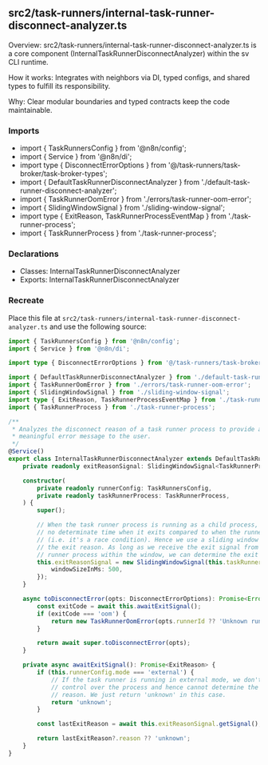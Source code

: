 ## src2/task-runners/internal-task-runner-disconnect-analyzer.ts

Overview: src2/task-runners/internal-task-runner-disconnect-analyzer.ts is a core component (InternalTaskRunnerDisconnectAnalyzer) within the sv CLI runtime.

How it works: Integrates with neighbors via DI, typed configs, and shared types to fulfill its responsibility.

Why: Clear modular boundaries and typed contracts keep the code maintainable.

### Imports

- import { TaskRunnersConfig } from '@n8n/config';
- import { Service } from '@n8n/di';
- import type { DisconnectErrorOptions } from '@/task-runners/task-broker/task-broker-types';
- import { DefaultTaskRunnerDisconnectAnalyzer } from './default-task-runner-disconnect-analyzer';
- import { TaskRunnerOomError } from './errors/task-runner-oom-error';
- import { SlidingWindowSignal } from './sliding-window-signal';
- import type { ExitReason, TaskRunnerProcessEventMap } from './task-runner-process';
- import { TaskRunnerProcess } from './task-runner-process';

### Declarations

- Classes: InternalTaskRunnerDisconnectAnalyzer
- Exports: InternalTaskRunnerDisconnectAnalyzer

### Recreate

Place this file at `src2/task-runners/internal-task-runner-disconnect-analyzer.ts` and use the following source:

```ts
import { TaskRunnersConfig } from '@n8n/config';
import { Service } from '@n8n/di';

import type { DisconnectErrorOptions } from '@/task-runners/task-broker/task-broker-types';

import { DefaultTaskRunnerDisconnectAnalyzer } from './default-task-runner-disconnect-analyzer';
import { TaskRunnerOomError } from './errors/task-runner-oom-error';
import { SlidingWindowSignal } from './sliding-window-signal';
import type { ExitReason, TaskRunnerProcessEventMap } from './task-runner-process';
import { TaskRunnerProcess } from './task-runner-process';

/**
 * Analyzes the disconnect reason of a task runner process to provide a more
 * meaningful error message to the user.
 */
@Service()
export class InternalTaskRunnerDisconnectAnalyzer extends DefaultTaskRunnerDisconnectAnalyzer {
	private readonly exitReasonSignal: SlidingWindowSignal<TaskRunnerProcessEventMap, 'exit'>;

	constructor(
		private readonly runnerConfig: TaskRunnersConfig,
		private readonly taskRunnerProcess: TaskRunnerProcess,
	) {
		super();

		// When the task runner process is running as a child process, there's
		// no determinate time when it exits compared to when the runner disconnects
		// (i.e. it's a race condition). Hence we use a sliding window to determine
		// the exit reason. As long as we receive the exit signal from the task
		// runner process within the window, we can determine the exit reason.
		this.exitReasonSignal = new SlidingWindowSignal(this.taskRunnerProcess, 'exit', {
			windowSizeInMs: 500,
		});
	}

	async toDisconnectError(opts: DisconnectErrorOptions): Promise<Error> {
		const exitCode = await this.awaitExitSignal();
		if (exitCode === 'oom') {
			return new TaskRunnerOomError(opts.runnerId ?? 'Unknown runner ID', this.isCloudDeployment);
		}

		return await super.toDisconnectError(opts);
	}

	private async awaitExitSignal(): Promise<ExitReason> {
		if (this.runnerConfig.mode === 'external') {
			// If the task runner is running in external mode, we don't have
			// control over the process and hence cannot determine the exit
			// reason. We just return 'unknown' in this case.
			return 'unknown';
		}

		const lastExitReason = await this.exitReasonSignal.getSignal();

		return lastExitReason?.reason ?? 'unknown';
	}
}

```
